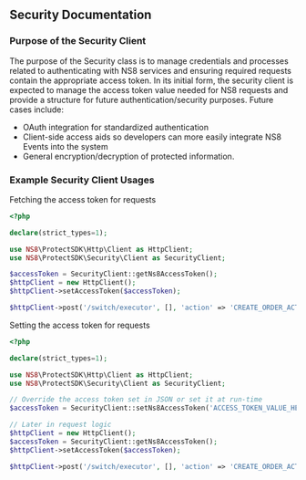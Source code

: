 ## Security Documentation

### Purpose of the Security Client
The purpose of the Security class is to manage credentials and processes related to authenticating with NS8 services and ensuring required requests contain the appropriate access token. In its initial form, the security client is expected to manage the access token value needed for NS8 requests and provide a structure for future authentication/security purposes. Future cases include:
  * OAuth integration for standardized authentication
  * Client-side access aids so developers can more easily integrate NS8 Events into the system
  * General encryption/decryption of protected information.


### Example Security Client Usages

Fetching the access token for requests
```php
<?php

declare(strict_types=1);

use NS8\ProtectSDK\Http\Client as HttpClient;
use NS8\ProtectSDK\Security\Client as SecurityClient;

$accessToken = SecurityClient::getNs8AccessToken();
$httpClient = new HttpClient();
$httpClient->setAccessToken($accessToken);

$httpClient->post('/switch/executor', [], 'action' => 'CREATE_ORDER_ACTION');
```

Setting the access token for requests
```php
<?php

declare(strict_types=1);

use NS8\ProtectSDK\Http\Client as HttpClient;
use NS8\ProtectSDK\Security\Client as SecurityClient;

// Override the access token set in JSON or set it at run-time
$accessToken = SecurityClient::setNs8AccessToken('ACCESS_TOKEN_VALUE_HERE');

// Later in request logic
$httpClient = new HttpClient();
$accessToken = SecurityClient::getNs8AccessToken();
$httpClient->setAccessToken($accessToken);

$httpClient->post('/switch/executor', [], 'action' => 'CREATE_ORDER_ACTION');
```
